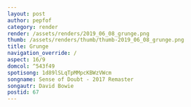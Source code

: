 ```yaml
---
layout: post
author: pepfof
category: render
render: /assets/renders/2019_06_08_grunge.png
thumb: /assets/renders/thumb/thumb-2019_06_08_grunge.png
title: Grunge
navigation_override: /
aspect: 16/9
domcol: ^543f49
spotisong: 1d89lSLqTpMMpcKBWzVWcm
songname: Sense of Doubt - 2017 Remaster
songautr: David Bowie
postid: 67
---
```


<!--USER BEGIN 1-->

<!--USER END 1-->

<!--more-->
<!--USER BEGIN 2-->

<!--USER END 2-->

